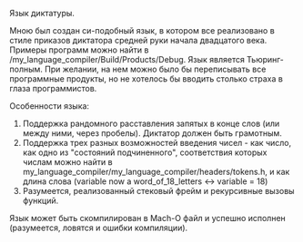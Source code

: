 Язык диктатуры. 

Мною был создан си-подобный язык, в котором все реализовано в стиле приказов диктатора средней руки начала двадцатого века. Примеры программ можно найти в /my_language_compiler/Build/Products/Debug. 
Язык является Тьюринг-полным. При желании, на нем можно было бы переписывать все программные продукты, но не хотелось бы вводить столько страха в глаза программистов.

Особенности языка:
1. Поддержка рандомного расставления запятых в конце слов (или между ними, через пробелы). Диктатор должен быть грамотным. 
2. Поддержка трех разных возможностей введения чисел - как число, как одно из "состояний подчиненного", соответствия которых числам можно найти в my_language_compiler/my_language_compiler/headers/tokens.h, и как длина слова (variable now a word_of_18_letters <-> variable = 18)
3. Разумеется, реализованный стековый фрейм и рекурсивные вызовы функций. 

Язык может быть скомпилирован в Mach-O файл и успешно исполнен (разумеется, ловятся и ошибки компиляции).

